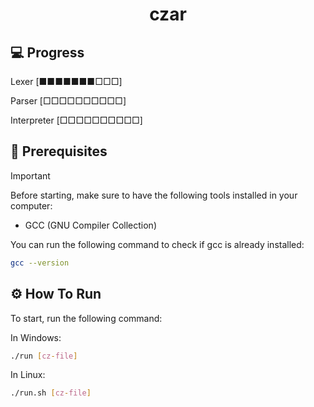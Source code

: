 <h1 align='center'>czar</h1>

## 💻 Progress

Lexer [■■■■■■■□□□]

Parser [□□□□□□□□□□]

Interpreter [□□□□□□□□□□]

## 📝 Prerequisites

> [!IMPORTANT]
> Before starting, make sure to have the following tools installed in your computer:
> - GCC (GNU Compiler Collection)

You can run the following command to check if gcc is already installed:

```bash
gcc --version
```

## ⚙️ How To Run

To start, run the following command:

In Windows:

```bash
./run [cz-file]
```

In Linux:

```bash
./run.sh [cz-file]
